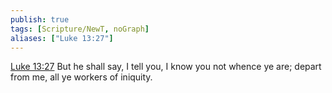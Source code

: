 ```yaml
---
publish: true
tags: [Scripture/NewT, noGraph]
aliases: ["Luke 13:27"]
---
```

[Luke 13:27](https://churchofjesuschrist.org/study/scriptures/nt/luke/13?lang=eng&id=p27#p27) But he shall say, I tell you, I know you not whence ye are; depart from me, all ye workers of iniquity.
